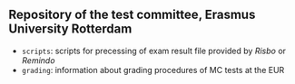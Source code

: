 ## Repository of the test committee, Erasmus University Rotterdam

* `scripts`: scripts for precessing of exam result file provided by *Risbo* or *Remindo*
* `grading`: information about grading procedures of MC tests at the EUR


